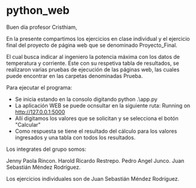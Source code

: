 # python_web
Buen día profesor Cristhiam, 

En la presente compartimos los ejercicios en clase individual y el ejercicio final del proyecto de página web que se denominado Proyecto_Final.

El cual busca indicar al ingeniero la potencia máxima con los datos de temperatura y corriente. Este con su respetiva tabla de resultados, se realizaron varias pruebas de ejecución de las páginas web, las cuales puede encontrar en las carpetas denominadas Prueba.

Para ejecutar el programa:
- Se inicia estando en la consolo digitando python .\app.py
- La aplicación WEB se puede ocnsultar en la siguiente ruta:  Running on http://127.0.0.1:5000
- Allí digitamos los valores que se solicitan y se selecciona el botón "Calcular"
- Como respuesta se tiene el resultado del cálculo para los valores ingresados y una tabla con todos los resultados.


Los integrates del grupo somos:

Jenny Paola Rincon.
Harold Ricardo Restrepo.
Pedro Angel Junco.
Juan Sebastián Méndez Rodríguez.

Los ejercicios individuales son de Juan Sebastián Méndez Rodríguez.

